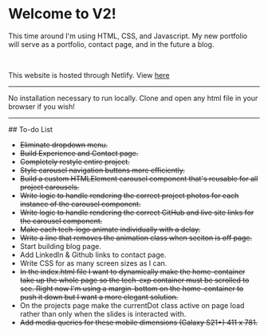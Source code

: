 # Welcome to V2!

<p>
  This time around I'm using HTML, CSS, and Javascript. My new portfolio will serve as a portfolio, contact page, and in the future a blog.
</p>
<br />
<p>
This website is hosted through Netlify. View <a href="https://pmworks.dev" alt="pmworks.dev">here</a>
</p>
<hr />
<p>
  No installation necessary to run locally. Clone and open any html file in your browser if you wish!
</p>
<hr />
## To-do List
<ul>
  <li><s> Eliminate dropdown menu. </s></li>
  <li><s> Build Experience and Contact page. </s></li>
  <li><s> Completely restyle entire project. </s></li>
  <li><s>  Style carousel navigation buttons more efficiently. </s></li>
  <li><s> Build a custom HTMLElement carousel component that's reusable for all project carousels. </s></li>
  <li><s> Write logic to handle rendering the correct project photos for each instance of the carousel component. </s></li>
  <li><s> Write logic to handle rendering the correct GitHub and live site links for the carousel component. </s></li>
  <li><s> Make each tech-logo animate individually with a delay. </s></li>
  <li><s> Write a line that removes the animation class when seciton is off page. </s></li>
  <li> Start building blog page. </li>
  <li> Add LinkedIn & Github links to contact page. </li>
  <li> Write CSS for as many screen sizes as I can. </li>
  <li><s> In the index.html file I want to dynamically make the home-container take up the whole page so the tech-exp container must be scrolled to see. Right now I'm using a margin-bottom on the home-container to push it down but I want a more elegant solution. </s></li>
  <li> On the projects page make the currentDot class active on page load rather than only when the slides is interacted with. </li>
  <li><s> Add media queries for these mobile dimensions (Galaxy S21+) 411 x 781. </s></li>
  
</ul>
